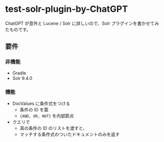 # test-solr-plugin-by-ChatGPT

ChatGPT が意外と Lucene / Solr に詳しいので、Solr プラグインを書かせてみたものです。


## 要件

### 非機能
- Gradle
- Solr 9.4.0

### 機能
- DocValues に条件式をつける
    - 条件の ID を葉
    - `{AND, OR, NOT}` を内部節点
- クエリで
    - 真の条件の ID のリストを渡すと、
    - マッチする条件式のついたドキュメントのみを返す
